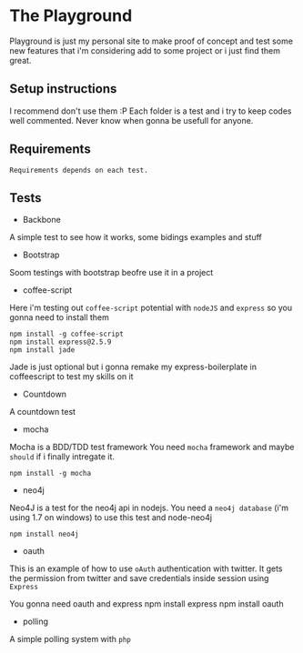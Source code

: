 # The Playground

Playground is just my personal site to make proof of concept and test some new features that i'm considering add to some project or i just find them great.


## Setup instructions

I recommend don't use them :P
Each folder is a test and i try to keep codes well commented.
Never know when gonna be usefull for anyone.

## Requirements
	Requirements depends on each test.

## Tests

* Backbone

A simple test to see how it works, some bidings examples and stuff

* Bootstrap

Soom testings with bootstrap beofre use it in a project


* coffee-script

Here i'm testing out `coffee-script` potential with `nodeJS` and `express` so you gonna need to install them

	npm install -g coffee-script
	npm install express@2.5.9
	npm install jade

Jade is just optional but i gonna remake my express-boilerplate in coffeescript to test my skills on it

* Countdown

A countdown test

* mocha

Mocha is a BDD/TDD test framework
You need `mocha` framework and maybe `should` if i finally intregate it.

    npm install -g mocha



* neo4j

Neo4J is a test for the neo4j api in nodejs.
You need a `neo4j database` (i'm using 1.7 on windows) to use this test and node-neo4j

	npm install neo4j


* oauth

This is an example of how to use `oAuth` authentication with twitter.
It gets the permission from twitter and save credentials inside session using `Express`
	
You gonna need oauth and express
	npm install express
	npm install oauth

* polling

A simple polling system with `php`